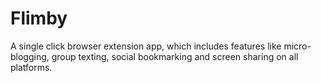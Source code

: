 # Flimby
A single click browser extension app, which includes features like micro-blogging, group texting, social bookmarking and screen sharing on all platforms.
